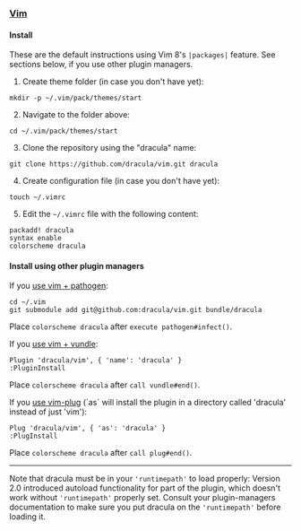 ### [Vim](http://www.vim.org/)

#### Install

These are the default instructions using Vim 8's `|packages|` feature. See
sections below, if you use other plugin managers.

1. Create theme folder (in case you don't have yet):

```
mkdir -p ~/.vim/pack/themes/start
```

2. Navigate to the folder above:

```
cd ~/.vim/pack/themes/start
```

3. Clone the repository using the "dracula" name:

```
git clone https://github.com/dracula/vim.git dracula
```

4. Create configuration file (in case you don't have yet):

```
touch ~/.vimrc
```

5. Edit the `~/.vimrc` file with the following content:

```
packadd! dracula
syntax enable
colorscheme dracula
```

#### Install using other plugin managers

If you [use vim + pathogen](http://vimcasts.org/episodes/synchronizing-plugins-with-git-submodules-and-pathogen/):

    cd ~/.vim
    git submodule add git@github.com:dracula/vim.git bundle/dracula

Place `colorscheme dracula` after `execute pathogen#infect()`.

If you [use vim + vundle](https://github.com/VundleVim/Vundle):

    Plugin 'dracula/vim', { 'name': 'dracula' }
    :PluginInstall

Place `colorscheme dracula` after `call vundle#end()`.

If you [use vim-plug](https://github.com/junegunn/vim-plug) (\`as\` will install
the plugin in a directory called 'dracula' instead of just 'vim'):

    Plug 'dracula/vim', { 'as': 'dracula' }
    :PlugInstall

Place `colorscheme dracula` after `call plug#end()`.

---

Note that dracula must be in your `'runtimepath'` to load properly: Version 2.0
introduced autoload functionality for part of the plugin, which doesn't work
without `'runtimepath'` properly set. Consult your plugin-managers documentation
to make sure you put dracula on the `'runtimepath'` before loading it.
